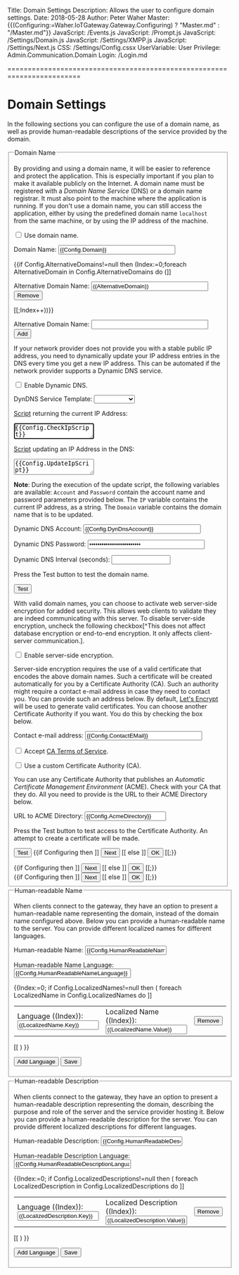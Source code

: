 ﻿Title: Domain Settings
Description: Allows the user to configure domain settings.
Date: 2018-05-28
Author: Peter Waher
Master: {{(Configuring:=Waher.IoTGateway.Gateway.Configuring) ? "Master.md" : "/Master.md"}}
JavaScript: /Events.js
JavaScript: /Prompt.js
JavaScript: /Settings/Domain.js
JavaScript: /Settings/XMPP.js
JavaScript: /Settings/Next.js
CSS: /Settings/Config.cssx
UserVariable: User
Privilege: Admin.Communication.Domain
Login: /Login.md

========================================================================

Domain Settings
===================

In the following sections you can configure the use of a domain name, as well as provide
human-readable descriptions of the service provided by the domain.

<form>
<fieldset>
<legend>Domain Name</legend>

By providing and using a domain name, it will be easier to reference and protect the 
application. This is especially important if you plan to make it available publicly on the 
Internet. A domain name must be registered with a *Domain Name Service* (DNS) or a domain 
name registrar. It must also point to the machine where the application is running. If you 
don't use a domain name, you can still access the application, either by using the 
predefined domain name `localhost` from the same machine, or by using the IP address of 
the machine.

<p>
<input type="checkbox" name="UseDomainName" id="UseDomainName" {{ConfigClass:=Waher.IoTGateway.Setup.DomainConfiguration;Config:=ConfigClass.Instance;Config.UseDomainName ? "checked" : ""}} onclick="ToggleDomainNameProperties()"/>
<label for="UseDomainName" title="If a domain name can be used to identify the machine.">Use domain name.</label>
</p>

<div id="DomainNameProperties" style="display:{{Config.UseDomainName ? "block" : "none"}}">

<p>
<label for="DomainName">Domain Name:</label>  
<input id="DomainName" name="DomainName" type="text" style="width:20em" title="Domain name used to identify the machine." onchange="DomainNameInput(this)"
	value="{{Config.Domain}}" {{Config.Step=0 ? "autofocus" : ""}}/>
<span id="DomainName2" style="display:none">{{Config.Domain}}</span>
</p>

{{if Config.AlternativeDomains!=null then (Index:=0;foreach AlternativeDomain in Config.AlternativeDomains do (]]
<p>
<label for="AltDomainName((Index))">Alternative Domain Name:</label>  
<input id="AltDomainName((Index))" name="AltDomainName((Index))" type="text" style="width:20em" title="Alternative domain name used to identify the machine."
	value="((AlternativeDomain))"/>
<button type="button" class="negButtonSm" onclick="RemoveAltDomainName('((Index))')">Remove</button>
</p>
[[;Index++))}}

<p>
<label for="AltDomainName">Alternative Domain Name:</label>  
<input id="AltDomainName" name="AltDomainName" type="text" style="width:20em" title="Alternative domain name used to identify the machine."/>
<button type="button" class="posButtonSm" onclick="AddAltDomainName()">Add</button>
</p>

If your network provider does not provide you with a stable public IP address, you need to dynamically update your IP address entries in the
DNS every time you get a new IP address. This can be automated if the network provider supports a Dynamic DNS service.

<p>
<input type="checkbox" name="DynamicDns" id="DynamicDns" {{Config.DynamicDns ? "checked" : ""}} onclick="ToggleDynamicDnsProperties()"/>
<label for="DynamicDns" title="If a Dynamic DNS service should be used.">Enable Dynamic DNS.</label>
</p>

<div id="DynDnsProperties" style="display:{{Config.DynamicDns ? "block" : "none"}}">

<p>
<label for="DynDnsTemplate">DynDNS Service Template:</label>  
<select id="DynDnsTemplate" name="DynDnsTemplate" style="width:auto" onchange="TemplateChanged(this)">
<option value=""></option>
<option value="DynDnsOrg"{{(Template:=Config.DynDnsTemplate)="DynDnsOrg"?" selected":""}}>DynDns.org</option>
<option value="LoopiaSe"{{Template="LoopiaSe"?" selected":""}}>Loopia.se</option>
</select>
</p>

<label for="CheckIpScript">[Script](https://waher.se/Script.md) returning the current IP Address:</label>  
<textarea id="CheckIpScript" autofocus="autofocus" wrap="hard" onkeydown="return DynamicDnsScriptUpdated(this,event);">{{Config.CheckIpScript}}</textarea>

<label for="UpdateIpScript">[Script](https://waher.se/Script.md) updating an IP Address in the DNS:</label>  
<textarea id="UpdateIpScript" autofocus="autofocus" wrap="hard" onkeydown="return DynamicDnsScriptUpdated(this,event);">{{Config.UpdateIpScript}}</textarea>

**Note**: During the execution of the update script, the following variables are available: `Account` and `Password` contain the account
name and password parameters provided below. The `IP` variable contains the current IP address, as a string. The `Domain` variable
contains the domain name that is to be updated.

<p>
<label for="DynDnsAccount">Dynamic DNS Account:</label>  
<input id="DynDnsAccount" name="DynDnsAccount" type="text" style="width:20em" title="Account Name in the Dynamic DNS service." 
	value="{{Config.DynDnsAccount}}"/>
</p>

<p>
<label for="DynDnsPassword">Dynamic DNS Password:</label>  
<input id="DynDnsPassword" name="DynDnsPassword" type="password" style="width:20em" title="Password for the Dynamic DNS account." 
	value="{{Config.DynDnsPassword}}"/>
</p>

<p>
<label for="DynDnsInterval">Dynamic DNS Interval (seconds):</label>  
<input id="DynDnsInterval" name="DynDnsInterval" type="number" style="width:10em" title="Interval (in seconds) for checking if the IP address has changed. Make sure to keep the interval within the span recommended by the provider." 
	min="60" max="86400" step="1" value="{{Config.DynDnsInterval}}"/>
</p>

</div>

<p>Press the Test button to test the domain name.</p>
<p id="TestError" class="error" style="display:none">Unable to connect to and validate domain name <b id="InvalidDomainName"></b>. Please verify it is correct, and try again.</p>
<p id="NextMessage" class="message" style="display:none">Domain names successfully verified.</p>

<button type='button' onclick='TestNames()'>Test</button>

<div id="Encryption" style="display:{{Config.Step>0?"block":"none"}}">

With valid domain names, you can choose to activate web server-side encryption for added security. This allows web clients to validate they are indeed communicating
with this server. To disable server-side encryption, uncheck the following checkbox[^This does not affect database encryption or end-to-end encryption. 
It only affects client-server communication.].

<p>
<input type="checkbox" name="UseEncryption" id="UseEncryption" {{Config.UseEncryption ? "checked" : ""}} onclick="ToggleEncryptionProperties()"/>
<label for="UseEncryption" title="If server-side encyption should be used.">Enable server-side encryption.</label>
</p>

<div id="EncryptionProperties" style="display:{{Config.UseEncryption ? "block" : "none"}}">

Server-side encryption requires the use of a valid certificate that encodes the above domain names. Such a certificate will be created automatically for you
by a Certificate Authority (CA). Such an authority might require a contact e-mail address in case they need to contact you. You can provide such an address
below. By default, [Let's Encrypt](https://letsencrypt.org/) will be used to generate valid certificates. You can choose another Certificate Authority if you
want. You do this by checking the box below.

<p>
<label for="ContactEMail">Contact e-mail address:</label>  
<input id="ContactEMail" name="ContactEMail" type="email" style="width:20em" value="{{Config.ContactEMail}}"
	title="Contact e-mail address to be used in communication with the Certificate Authority."/>
</p>

<p id="ToSParagraph" style="display:{{Config.HasToS?"block":"none"}}">
<input type="checkbox" name="AcceptToS" id="AcceptToS" {{Config.AcceptToS ? "checked" : ""}}/>
<label for="AcceptToS" title="If the CA requirers the acceptance of a Terms of Service agreement.">Accept <a id="ToS" target="_blank" href="{{Config.UrlToS}}">CA Terms of Service</a>.</label>
</p>

<p>
<input type="checkbox" name="CustomCA" id="CustomCA" {{Config.CustomCA ? "checked" : ""}} onclick="ToggleCustomCAProperties()"/>
<label for="CustomCA" title="If a custom Certificate Authority is to be used.">Use a custom Certificate Authority (CA).</label>
</p>

<div id="CustomCAProperties" style="display:{{Config.CustomCA ? "block" : "none"}}">

You can use any Certificate Authority that publishes an *Automatic Certificate Management Environment* (ACME). Check with your CA that they do. All you need
to provide is the URL to their ACME Directory below.

<p>
<label for="AcmeDirectory">URL to ACME Directory:</label>  
<input id="AcmeDirectory" name="AcmeDirectory" type="text" title="URL to the ACME directory of the Certificate Authority you wish to use."
	value="{{Config.AcmeDirectory}}"/>
</p>

</div>

<p>Press the Test button to test access to the Certificate Authority. An attempt to create a certificate will be made.</p>
<p id="PleaseWait" style="display:none" class="message">Please wait while the machine attempts to create a certificate.</p>
<p id="CertificateError" class="error" style="display:none"></p>
<p id="NextMessage2" class="message" style="display:none">Certificate for the server successfully created.</p>

<button id='TestAcmeButton' type='button' onclick='TestAcme()'>Test</button>
{{if Configuring then ]]
<button id='NextButton' type='button' onclick='Next()' style='display:((Config.Step>1 ? "inline-block" : "none"))'>Next</button>
[[ else ]]
<button id='NextButton' type='button' onclick='Ok()'>OK</button>
[[;}}

</div>

<div id="NotEncryptionProperties" style="display:{{Config.UseEncryption ? "none" : "block"}}">
{{if Configuring then ]]
<button type='button' onclick='Next()'>Next</button>
[[ else ]]
<button type='button' onclick='Ok()'>OK</button>
[[;}}
</div>

</div>
</div>

<div id="NotDomainNameProperties" style="display:{{Config.UseDomainName ? "none" : "block"}}">
{{if Configuring then ]]
<button type='button' onclick='Next()'>Next</button>
[[ else ]]
<button type='button' onclick='Ok()'>OK</button>
[[;}}
</div>

<fieldset id="ConnectionStatus" style="display:none">
<legend>Status</legend>
<div id='Status'></div>
</fieldset>
</fieldset>

<fieldset>
<legend>Human-readable Name</legend>

When clients connect to the gateway, they have an option to present a human-readable name
representing the domain, instead of the domain name configured above. Below you can provide
a human-readable name to the server. You can provide different localized names for different
languages.

<p>
<label for="HumanReadableName">Human-readable Name:</label>  
<input id="HumanReadableName" name="HumanReadableName" type="text" title="Human-readable name used to identify the machine."
	value="{{Config.HumanReadableName}}"/>
</p>

<p>
<label for="HumanReadableNameLanguage">Human-readable Name Language:</label>  
<input id="HumanReadableNameLanguage" name="HumanReadableNameLanguage" type="text" style="width:20em" title="Language of human-readable name."
	value="{{Config.HumanReadableNameLanguage}}"/>
</p>

{{Index:=0;
if Config.LocalizedNames!=null then 
(
	foreach LocalizedName in Config.LocalizedNames do ]]
<p>
<table>
<tr>
<td>
<label for="Language((++Index))">Language ((Index)):</label>  
<input type="text" id="Language((Index))" value="((LocalizedName.Key))"/>
</td>
<td style="width:65%">
<label for="LocalizedName((Index))">Localized Name ((Index)):</label>  
<input type="text" id="LocalizedName((Index))" value="((LocalizedName.Value))"/>
</td>
<td>
<button type="button" class="negButtonSm" onclick="RemoveLocalizedName( ((Index)) )">Remove</button>
</td>
</tr>
</table>
</p>
[[
)
}}

<button id="AddNameLocalizationButton" type="button" onclick="AddHumanReadableNameLanguage(this)" data-nrNames="{{Index}}">Add Language</button>
<button type="button" onclick="SaveHumanReadableNames()">Save</button>
</fieldset>

<fieldset>
<legend>Human-readable Description</legend>

When clients connect to the gateway, they have an option to present a human-readable description
representing the domain, describing the purpose and role of the server and the service provider
hosting it. Below you can provide a human-readable description for the server. You can provide 
different localized descriptions for different languages.

<p>
<label for="HumanReadableDescription">Human-readable Description:</label>  
<input id="HumanReadableDescription" name="HumanReadableDescription" type="text" title="Human-readable description used to describe the purpose of the domain."
	value="{{Config.HumanReadableDescription}}"/>
</p>

<p>
<label for="HumanReadableDescriptionLanguage">Human-readable Description Language:</label>  
<input id="HumanReadableDescriptionLanguage" name="HumanReadableDescriptionLanguage" type="text" style="width:20em" title="Language of human-readable description."
	value="{{Config.HumanReadableDescriptionLanguage}}"/>
</p>

{{Index:=0;
if Config.LocalizedDescriptions!=null then 
(
	foreach LocalizedDescription in Config.LocalizedDescriptions do ]]
<p>
<table>
<tr>
<td>
<label for="LanguageDescription((++Index))">Language ((Index)):</label>  
<input type="text" id="LanguageDescription((Index))" value="((LocalizedDescription.Key))"/>
</td>
<td style="width:65%">
<label for="LocalizedDescription((Index))">Localized Description ((Index)):</label>  
<input type="text" id="LocalizedDescription((Index))" value="((LocalizedDescription.Value))"/>
</td>
<td>
<button type="button" class="negButtonSm" onclick="RemoveLocalizedDescription( ((Index)) )">Remove</button>
</td>
</tr>
</table>
</p>
[[
)
}}

<button id="AddDescriptionLocalizationButton" type="button" onclick="AddHumanReadableDescriptionLanguage(this)" data-nrDescriptions="{{Index}}">Add Language</button>
<button type="button" onclick="SaveHumanReadableDescriptions()">Save</button>
</fieldset>

</form>

